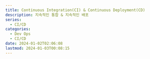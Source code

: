 ```yaml
---
title: Continuous Integration(CI) & Continuous Deployment(CD)
description: 지속적인 통합 & 지속적인 배포
series:
  - CI/CD
categories:
  - Dev Ops
  - CI/CD
date: 2024-01-02T02:06:08
lastmod: 2024-01-03T00:08:15
---
```


